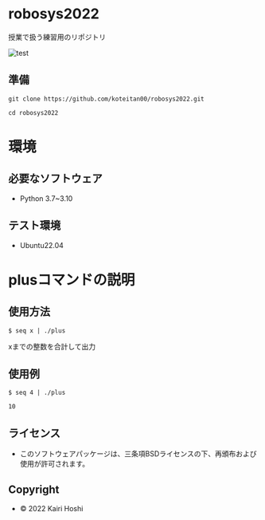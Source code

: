 # robosys2022
授業で扱う練習用のリポジトリ

![test](https://github.com/koteitan00/robosys202x/actions/workflows/test.yml/badge.svg)

## 準備
```
git clone https://github.com/koteitan00/robosys2022.git

cd robosys2022
```
# 環境

## 必要なソフトウェア
* Python 3.7~3.10

## テスト環境
* Ubuntu22.04

# plusコマンドの説明
## 使用方法
```
$ seq x | ./plus        
```                         
xまでの整数を合計して出力

## 使用例
```
$ seq 4 | ./plus

10
```

## ライセンス
* このソフトウェアパッケージは、三条項BSDライセンスの下、再頒布および使用が許可されます。

## Copyright
* © 2022 Kairi Hoshi

